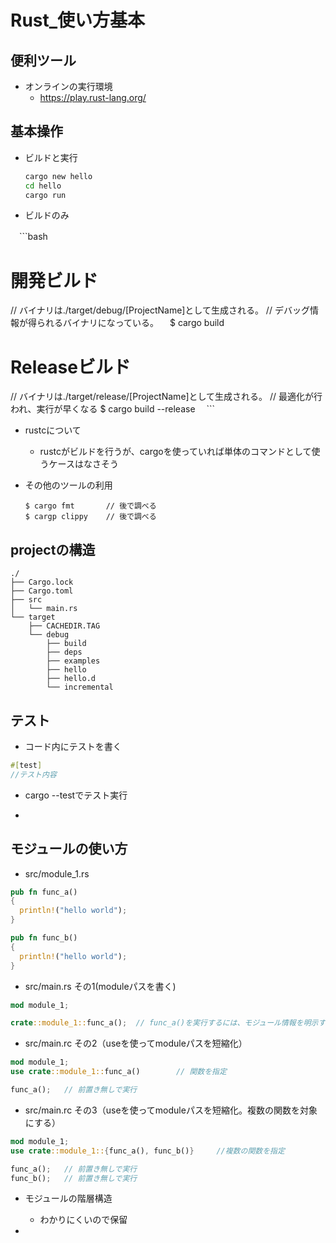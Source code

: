 # Rust_使い方基本

## 便利ツール

- オンラインの実行環境
  - https://play.rust-lang.org/

## 基本操作

- ビルドと実行

  ```bash
  cargo new hello
  cd hello
  cargo run
  ```

- ビルドのみ

　```bash
  # 開発ビルド
  // バイナリは./target/debug/[ProjectName]として生成される。
  // デバッグ情報が得られるバイナリになっている。
　$ cargo build       

  # Releaseビルド
  // バイナリは./target/release/[ProjectName]として生成される。
  // 最適化が行われ、実行が早くなる
  $ cargo build --release
　```

- rustcについて
  - rustcがビルドを行うが、cargoを使っていれば単体のコマンドとして使うケースはなさそう

- その他のツールの利用
  
  ```
  $ cargo fmt       // 後で調べる
  $ cargp clippy    // 後で調べる
  ```

## projectの構造

```
./
├── Cargo.lock
├── Cargo.toml
├── src
│   └── main.rs
└── target
    ├── CACHEDIR.TAG
    └── debug
        ├── build
        ├── deps
        ├── examples
        ├── hello
        ├── hello.d
        └── incremental

```

## テスト

- コード内にテストを書く
　
```rust
#[test]
//テスト内容
```

- cargo --testでテスト実行


- 


## モジュールの使い方

- src/module_1.rs

```rust
pub fn func_a()
{
  println!("hello world");
}

pub fn func_b()
{
  println!("hello world");
}
```

- src/main.rs その1(moduleパスを書く)

```rust
mod module_1;

crate::module_1::func_a();  // func_a()を実行するには、モジュール情報を明示する
```

- src/main.rc その2（useを使ってmoduleパスを短縮化）

```rust
mod module_1;
use crate::module_1::func_a()        // 関数を指定

func_a();   // 前置き無しで実行
```

- src/main.rc その3（useを使ってmoduleパスを短縮化。複数の関数を対象にする）

```rust
mod module_1;
use crate::module_1::{func_a(), func_b()}     //複数の関数を指定

func_a();   // 前置き無しで実行
func_b();   // 前置き無しで実行
```



- モジュールの階層構造
  - わかりにくいので保留

- 